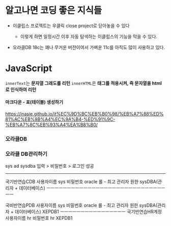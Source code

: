# 알고나면 코딩 좋은 지식들

- 이클립스 프로젝트는 우클릭 close project로 닫아놓을 수 있다

  - 이렇게 하면 일정시간 이후 자동 탐색하는 이클립스의 기능을 막을 수 있다.

- 오라클DB 18c는 꽤나 무거운 버전이여서 가벼운 11c를 아직도 많이 사용하고 있다.

# JavaScript

`innerText`는 **문자열 그래도를 리턴**
`innerHTML`은 **태그를 적용시켜, 즉 문자열을 html로 인식하여 리턴**

#### 마크다운 - 표(테이블) 생성하기

https://inasie.github.io/it%EC%9D%BC%EB%B0%98/%EB%A7%88%ED%81%AC%EB%8B%A4%EC%9A%B4-%ED%91%9C-%EB%A7%8C%EB%93%A4%EA%B8%B0/

### 오라클DB

### 오라클 DB관리하기

sys ad sysdba 입력 > 비밀번호 > 로그인 성공

---

국기반연습CDB
사용자이름 sys
비밀번호 oracle
롤 - 최고 관리자 원한 sysDBA(관리자 + 데이터베이스)
ㅡㅡㅡㅡㅡㅡㅡㅡㅡㅡㅡㅡㅡㅡㅡㅡㅡㅡㅡㅡㅡㅡㅡㅡㅡㅡㅡㅡㅡㅡㅡ

국비반연습PDB
사용자이름 sys
비밀번호 oracle
롤 - 최고 관리자 원한 sysDBA(관리자 + 데이터베이스)
XEPDB1
ㅡㅡㅡㅡㅡㅡㅡㅡㅡㅡㅡㅡㅡㅡㅡㅡ
국기반연습HR계정
사용자이름 hr
비밀번호 hr
XEPDB1
